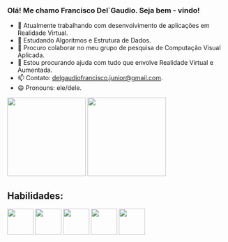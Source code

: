### Olá! Me chamo Francisco Del`Gaudio. Seja bem - vindo!

- 🔭 Atualmente trabalhando com desenvolvimento de aplicações em Realidade Virtual.
- 🌱 Estudando Algoritmos e Estrutura de Dados.
- 👯 Procuro colaborar no meu grupo de pesquisa de Computação Visual Aplicada.
- 🤔 Estou procurando ajuda com tudo que envolve Realidade Virtual e Aumentada.
- 📫 Contato: delgaudiofrancisco.junior@gmail.com.
- 😄 Pronouns: ele/dele.

<div>
<img src="https://github-readme-stats.vercel.app/api?username=franciscodelgaudio&include_all_commits=true&count_private=true&show_icons=true&line_height=20&title_color=2B5BBD&icon_color=1124BB&text_color=A1A1A1&bg_color=0,000000,130F40" height="180cm"/>
<img src="https://github-readme-stats.vercel.app/api/top-langs?username=franciscodelgaudio&show_icons=true&locale=en&layout=compact&theme=dark" height="180cm"/>
</div>

<div>
<h2>Habilidades: </h2>
<img src="https://cdn.jsdelivr.net/gh/devicons/devicon@latest/icons/unity/unity-original.svg" height="60" /> 
<img src="https://cdn.jsdelivr.net/gh/devicons/devicon@latest/icons/c/c-original.svg" height="60" /> 
<img src="https://cdn.jsdelivr.net/gh/devicons/devicon@latest/icons/csharp/csharp-original.svg" height="60"/>
<img src="https://cdn.jsdelivr.net/gh/devicons/devicon@latest/icons/cplusplus/cplusplus-original.svg" height="60"/>
<img src="https://cdn.jsdelivr.net/gh/devicons/devicon@latest/icons/java/java-original.svg" height="60"/>    
</div>
